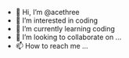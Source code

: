 - 👋 Hi, I’m @acethree
- 👀 I’m interested in coding 
- 🌱 I’m currently learning coding
- 💞️ I’m looking to collaborate on ...
- 📫 How to reach me ...

<!---
acethree/acethree is a ✨ special ✨ repository because its `README.md` (this file) appears on your GitHub profile.
You can click the Preview link to take a look at your changes.
--->
